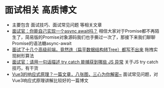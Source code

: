 # 面试相关 高质博文
* 主要包含 面试技巧、面试常见问题 等相关文章
* [面试官：你能自己实现一个async await吗？](https://juejin.cn/post/7171844555904385061) 相信大家对于Promise都不再陌生了，简易版的Promise对象源码我们也手撕过一次了，那接下来我们聊聊Promise的语法糖async-await
* [面试了十几个高级前端，竟然连（扁平数据结构转Tree）都写不出来](https://juejin.cn/post/6983904373508145189) 拖拽实现树形算法
* [面试官：请用一句话描述 try catch 能捕获到哪些 JS 异常](https://juejin.cn/post/6844904143891464200) 关于JS try catch 技巧，有干货
* [Vue3的响应式原理？一篇文章，八张图，三心为你解密~](https://mp.weixin.qq.com/s?__biz=Mzg2NjY2NTcyNg==&mid=2247487666&idx=1&sn=eeb84d739949af3544673f2713f0c504&chksm=ce460523f9318c351b15699534de9c2e3dcc12f54ec5bfbbc7fc9a8e71f9c194127204d7c00c&token=938942970&lang=zh_CN#rd) 面试常见问题，对Vue3响应式原理讲解比较好的一篇博文